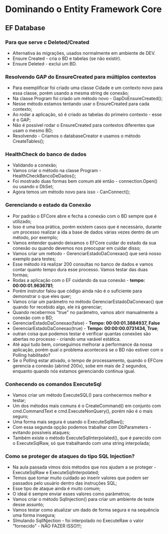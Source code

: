 # Dominando o Entity Framework Core

## EF Database

### Para que serve c Deleted/Created

- Alternativa às migrações, usados normalmente em ambiente de DEV.
- Ensure Created - cria o BD e tabelas (se não existir).
- Ensure Deleted - exclui um BD.

### Resolvendo GAP do EnsureCreated para múltiplos contextos

- Para exemplificar foi criado uma classe Cidade e um contexto novo para essa classe, porém usando a mesma string de conexão;
- Na classe Program foi criado um método novo - GapDoEnsureCreated();
- Nesse método estamos tentando usar o EnsureCreated para cada contexto;
- Ao rodar a aplicação, só é criado as tabelas do primeiro contexto - esse é o GAP;
- Não é possível rodar o EnsureCreated para contextos diferentes que usam o mesmo BD;
- Resolvendo - Criamos o databaseCreator e usamos o método CreateTables();

### HealthCheck do banco de dados

- Validando a conexão;
- Vamos criar o método na classe Program - HealthCheckBancoDeDados();
- Foi mostrado duas formas bem comum até então - connection.Open() ou usando o DbSet;
- Agora temos um método novo para isso - CanConnect();

### Gerenciando o estado da Conexão

- Por padrão o EFCore abre e fecha a conexão com o BD sempre que é utilizado;
- Isso é uma boa prática, porém existem casos que é necessário, durante um processo realizar a ida a base de dados várias vezes dentro de um método, por exemplo;
- Vamos entender quando deixamos o EFCore cuidar do estado da sua conexão ou quando devemos nos preocupar em cuidar disso;
- Vamos criar um método - GerenciarEstadoDaConexao() que será nosso exemplo para testes;
- Esse método irá realizar 200 consultas no banco de dados e vamos contar quanto tempo dura esse processo. Vamos testar das duas formas;
- Rodas a aplicação com o EF cuidando da sua conexão - **tempo: 00:00:01.9636781**;
- Porém instrutor falou que código ainda não é o suficiente para demonstrar o que eles quer;
- Vamos criar um parâmetro no método GerenciarEstadoDaConexao() que quando for recebido algo, ele irá gerenciar;
- Quando recebermos "true" no parâmetro, vamos abrir manualmente a conexão com o BD;
- GerenciarEstadoDaConexao(false) - **Tempo: 00:00:01.3884937, False**
- GerenciarEstadoDaConexao(true) - **Tempo: 00:00:00.0731434, True**;
- outran coisa que podemos testar é verificar quantas conexões são abertas no processo - criando uma varável estática.
- Até aqui tudo bem, conseguimos melhorar a performance da nossa aplicação, porém qual o problema acontecerá se o BD não estiver com o Polling habilitado?
- Se o Polling estar ativado, o tempo de processamento, quando o EFCore gerencia a conexão (abrind 200x), sobe em mais de 2 segundos, enquanto quando nós estamos gerenciando continua igual.

### Conhecendo os comandos ExecuteSql

- Vamos criar um método ExecuteSQL() para conhecermos melhor e testar;
- Um dos métodos mais comuns é  o CreateCommand() em conjunto com cmd.CommandText  e cmd.ExecuteNonQuery(), porém não é o mais seguro;
- Uma forma mais segura é usando o ExecuteSqlRaw();
- Com essa segunda opção podemos trabalhar com DbParameters - evitando possíveis ataques;
- Também existe o método ExecuteSqlInterpolated(), que é parecido com o ExecuteSqlRaw, só que trabalhando com uma string interpolada;

### Como se proteger de ataques do tipo SQL Injection?

- Na aula passada vimos dois métodos que nos ajudam a se proteger - ExecuteSqlRaw e ExecuteSqlInterpolated;
- Temos que tomar muito cuidado ao inserir valores que podem ser passados pelo usuário dentro das instruções SQL;
- Esse tipo de ataque ainda é muito comum;
- O ideal é sempre enviar esses valores como parâmetros;
- Vamos criar o método SqlInjection() para criar um ambiente de teste desse assunto;
- Vamos testar como atualizar um dado de forma segura e na sequência uma forma insegura;
- SImulando SqlINjection - foi interpolado no ExecuteRaw o valor "fornecido" - NÃO FAZER ISSO!!!;
